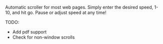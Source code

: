 Automatic scroller for most web pages. Simply enter the desired speed, 1-10, and hit go. Pause or adjust speed at any time!

TODO:
- Add pdf support
- Check for non-window scrolls
